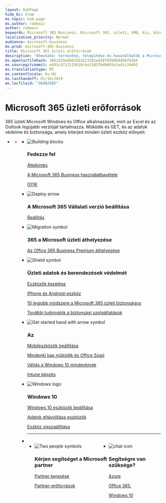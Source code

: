 ```yaml
---
layout: HubPage
hide_bc: true
ms.topic: hub-page
ms.author: robmazz
author: robmazz
keywords: Microsoft 365 Business, Microsoft 365, üzleti, SMB, kis, közepes üzleti, Microsoft 365 üzleti dokumentáció, dokumentumok, dokumentációs, műszaki információk
localization_priority: Normal
audience: microsoft-business
ms.prod: microsoft-365-business
title: Microsoft 365 üzleti erőforrások
description: 'Útmutató: tervezése, telepítése és használhatók a Microsoft Office 365, a Windows 10, és a vállalati mobilitási + biztonsági együtt a vállalat integrált, biztonságos infrastruktúra, amely lehetővé teszi a csapatmunkát, és feloldja a kreativitást.'
ms.openlocfilehash: 386c829a6b635b1b23301e838f05b0b84bbfb3b4
ms.sourcegitcommit: e491c4713115610cbe13d2fbd0d65e1a41c34d62
ms.translationtype: MT
ms.contentlocale: hu-HU
ms.lasthandoff: 01/16/2019
ms.locfileid: "26982505"
---
```

<div id="main" class="v2">
    <div class="container">
        <h1>Microsoft 365 üzleti erőforrások</h1>
        <P>365 üzleti Microsoft Windows és Office alkalmazások, mint az Excel és az Outlook legújabb verzióját tartalmazza. Működik és GET, és az adatok védelme és biztonsága, amely kiterjed minden üzleti eszköz előnyeit.</p>
        <P></p>
        <ul class="pivots">
            <li>
                <a href="#home"></a>
                <ul id="home">
                    <li>
                        <a href="#home-all"></a>
                        <ul id="home-all" class="cardsF">
                            <li>
                                <div class="cardSize">
                                    <div class="cardPadding">
                                        <div class="card">
                                            <div class="cardImageOuter">
                                                <div class="cardImage">
                                                    <img src="https://docs.microsoft.com/office/media/icons/blocks-blue.svg" alt="Building blocks" />
                                                </div>
                                            </div>
                                            <div class="cardText">
                                                <h3>Fedezze fel</h3>
                                                <P><a href="https://support.office.com/article/what-is-microsoft-365-business-901e2522-c2cf-4b8c-894e-f482cda3347a" target="_blank">Áttekintés</a></p>
                                                <P><a href="microsoft-365-business-overview.md" target="_blank">A Microsoft 365 Business használatbavétele</a></p> <P><a href="https://docs.microsoft.com/microsoft-365/business/support/microsoft-365-business-faqs" target="_blank">GYIK</a></p>
                                            </div>
                                        </div>
                                    </div>
                                </div>
                            </li>
                            <li>
                                <div class="cardSize">
                                    <div class="cardPadding">
                                        <div class="card">
                                            <div class="cardImageOuter">
                                                <div class="cardImage">
                                                    <img src="https://docs.microsoft.com/office/media/icons/deploy-blue.svg" alt="Deploy arrow" />
                                                </div>
                                            </div>
                                            <div class="cardText">
                                                <h3>A Microsoft 365 Vállalati verzió beállítása</h3>
                                                <P><a href="set-up.md" target="_blank">Beállítás</a></p>
                                            </div>
                                        </div>
                                    </div>
                                </div>
                            </li>
                            <li>
                                <div class="cardSize">
                                    <div class="cardPadding">
                                        <div class="card">
                                            <div class="cardImageOuter">
                                                <div class="cardImage">
                                                    <img src="https://docs.microsoft.com/office/media/icons/migration-blue.svg" alt="Migration symbol" />
                                                </div>
                                            </div>
                                            <div class="cardText">
                                                <h3>365 a Microsoft üzleti áthelyezése</h3>
                                                <P><a href="migrate-to-microsoft-365-business.md" target="_blank">Az Office 365 Business Premium áthelyezése</a></p>
                                            </div>
                                        </div>
                                    </div>
                                </div>
                            </li> 
                            <li>
                                <div class="cardSize">
                                    <div class="cardPadding">
                                        <div class="card">
                                            <div class="cardImageOuter">
                                                <div class="cardImage">
                                                    <img src="https://docs.microsoft.com/office/media/icons/security-blue.svg" alt="Shield symbol" />
                                                </div>
                                            </div>
                                            <div class="cardText">
                                                <h3>Üzleti adatok és berendezések védelmét</h3>
                                                <P><a href="manage.md" target="_blank">Eszközök kezelése</a></p> <P><a href="app-protection-settings-for-android-and-ios.md" target="_blank">IPhone és Android-eszköz</a></p>
                                                 <P><a href="https://support.office.com/article/top-10-ways-to-secure-office-365-and-microsoft-365-business-plans-from-cyber-threats-de2da300-dbb6-4725-bb12-b85a9d296e75" target="_blank">10 legjobb módszere a Microsoft 365 üzleti biztonságos</a></p>
                                                <P><a href="security-features.md" target="_blank">További tudnivalók a biztonsági szolgáltatások</a></p>
                                                </div>
                                        </div>
                                    </div>
                                </div>
                            </li>
                            <li>
                                <div class="cardSize">
                                    <div class="cardPadding">
                                        <div class="card">
                                            <div class="cardImageOuter">
                                                <div class="cardImage">
                                                    <img src="https://docs.microsoft.com/office/media/icons/get-started-blue.svg" alt="Get started hand with arrow symbol" />
                                                </div>
                                            </div>
                                            <div class="cardText">
                                                <h3>Az </h3>
                                                <P><a href="set-up-mobile-devices.md" target="_blank">Mobileszközök beállítása</a></p>
                                                <P><a href="https://support.office.com/office-training-center" target="_blank">Mindenki kap működik és Office Súgó</a></p>
                                                <P><a href="https://www.microsoft.com/itpro/windows-10/end-user-readiness" target="_blank">Váltás a Windows 10 mindenkinek</a></p>
                                                <P><a href="https://docs.microsoft.com/intune-user-help/use-managed-devices-to-get-work-done" target="_blank">Intune képzés</a></p>
                                            </div>
                                        </div>
                                    </div>
                                </div>
                            </li>
                            <li>
                                <div class="cardSize">
                                    <div class="cardPadding">
                                        <div class="card">
                                            <div class="cardImageOuter">
                                                <div class="cardImage">
                                                    <img src="https://docs.microsoft.com/media/logos/logo_Windows.svg" alt="Windows logo" />
                                                </div>
                                            </div>
                                            <div class="cardText">
                                                <h3>Windows 10</h3>
                                                <P><a href="set-up-windows-devices.md" target="_blank">Windows 10 eszközök beállítása</a></p>
                                                <P><a href="remove-company-data.md" target="_blank">Adatok eltávolítása eszközök</a></p>
                                                <P><a href="reset-devices-to-factory-settings.md" target="_blank">Eszköz visszaállítása</a></p>
                                            </div>
                                        </div>
                                    </div>
                                </div>
                            </li>
                                <li class="fullSpan">
                                  <hr />
                                  <br>
                                  <ul class="cardsF panelContent singlePanelContent" style="display:flex!important;">
                                    <li>
                                    <div class="cardSize">
                                        <div class="cardPadding">
                                            <div class="card">
                                                <div class="cardImageOuter">
                                                    <div class="cardImage">
                                                        <img src="https://docs.microsoft.com/office/media/icons/users-people.svg" alt="Two people symbols" />
                                                    </div>
                                                </div>
                                                <div class="cardText">
                                                    <h3>Kérjen segítséget a Microsoft partner</h3>
                                                    <P><a href="https://www.microsoft.com/solution-providers/search" target="_blank">Partner keresése</a></p>
                                                    <P><a href="https://www.microsoft.com/microsoft-365/partners/business" target="_blank">Partner-erőforrások</a></p>
                                                </div>
                                            </div>
                                        </div>
                                    </div>
                                </li> 
                                <li>
                                    <div class="cardSize">
                                        <div class="cardPadding">
                                            <div class="card">
                                                <div class="cardImageOuter">
                                                    <div class="cardImage">
                                                        <img src="https://docs.microsoft.com/office/media/icons/chat.svg" alt="chat icon" />
                                                    </div>
                                                </div>
                                                <div class="cardText">
                                                    <h3>Segítségre van szüksége?</h3>
                                                     <P><a href="https://azure.microsoft.com/support/options/" target="_blank">Azure</a></p>
                                                     <P><a href="https://support.office.com/article/Contact-support-for-business-products-Admin-Help-32a17ca7-6fa0-4870-8a8d-e25ba4ccfd4b" target="_blank">Office 365.</a></p>
                                                     <P><a href="http://support.microsoft.com/products/windows" target="_blank">Windows 10</a></p>
                                                </div>
                                            </div>
                                        </div>
                                    </div>
                                </li>
                            </li>
                        </ul>
                    </li>
                </ul>
            </li>
        </ul>
    </div>
</div>